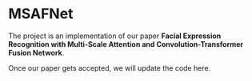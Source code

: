 # MSAFNet
The project is an implementation of our paper **Facial Expression Recognition with Multi-Scale Attention and Convolution-Transformer Fusion Network**.

Once our paper gets accepted, we will update the code here.
